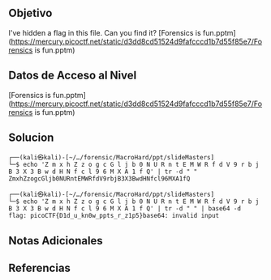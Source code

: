 ## Objetivo

I've hidden a flag in this file. Can you find it? [Forensics is fun.pptm](https://mercury.picoctf.net/static/d3dd8cd51524d9fafcccd1b7d55f85e7/Forensics is fun.pptm)


## Datos de Acceso al Nivel

[Forensics is fun.pptm](https://mercury.picoctf.net/static/d3dd8cd51524d9fafcccd1b7d55f85e7/Forensics is fun.pptm)
## Solucion

```
┌──(kali㉿kali)-[~/…/forensic/MacroHard/ppt/slideMasters]
└─$ echo 'Z m x h Z z o g c G l j b 0 N U R n t E M W R f d V 9 r b j B 3 X 3 B w d H N f c l 9 6 M X A 1 f Q' | tr -d " "
ZmxhZzogcGljb0NURntEMWRfdV9rbjB3X3BwdHNfcl96MXA1fQ

┌──(kali㉿kali)-[~/…/forensic/MacroHard/ppt/slideMasters]
└─$ echo 'Z m x h Z z o g c G l j b 0 N U R n t E M W R f d V 9 r b j B 3 X 3 B w d H N f c l 9 6 M X A 1 f Q' | tr -d " " | base64 -d
flag: picoCTF{D1d_u_kn0w_ppts_r_z1p5}base64: invalid input
```

## Notas Adicionales



## Referencias
